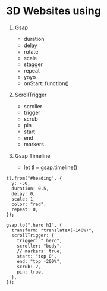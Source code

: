 # 3D Websites using

1. Gsap

   - duration
   - delay
   - rotate
   - scale
   - stagger
   - repeat
   - yoyo
   - onStart: function()

2. ScrollTrigger

   - scroller
   - trigger
   - scrub
   - pin
   - start
   - end
   - markers

3. Gsap Timeline
   - let tl = gsap.timeline()

```
tl.from("#heading", {
  y: -50,
  duration: 0.5,
  delay: 0,
  scale: 1,
  color: "red",
  repeat: 0,
});

gsap.to(".hero h1", {
  transform: "translateX(-140%)",
  scrollTrigger: {
    trigger: ".hero",
    scroller: "body",
    // markers: true,
    start: "top 0",
    end: "top -200%",
    scrub: 2,
    pin: true,
  },
});
```
